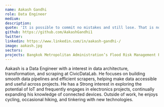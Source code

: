 ```yaml
---
name: Aakash Gandhi
role: Data Engineer
medium:
description:
quote: 'It is possible to commit no mistakes and still lose. That is not a weakness; that is life. -Captain Jean-Luc Picard'
github: https://github.com/AakashGandhi1
twitter:
linkedin: https://www.linkedin.com/in/aakash-gandhi-/
image: aakash.jpg
sectors:
projects: Bangkok Metropolitan Administration’s Flood Risk Management Platform
---
```


Aakash is a Data Engineer with a interest in data architecture, transformation, and scraping at CivicDataLab. He focuses on building smooth data pipelines and efficient scrapers, helping make data accessible and useful across projects. He has a Strong interest in exploring the potential of IoT and frequently engages in electronics projects, continually expanding his knowledge of connected devices. Outside of work, he enjoys cycling, occasional hiking, and tinkering with new technologies.
